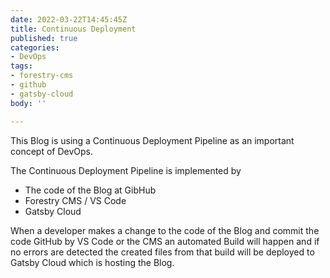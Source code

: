 ```yaml
---
date: 2022-03-22T14:45:45Z
title: Continuous Deployment
published: true
categories:
- DevOps
tags:
- forestry-cms
- github
- gatsby-cloud
body: ''

---
```

This Blog is using a Continuous Deployment Pipeline as an important concept of DevOps.

The Continuous Deployment Pipeline is implemented by

* The code of the Blog at GibHub
* Forestry CMS / VS Code
* Gatsby Cloud

When a developer makes a change to the code of the Blog and commit the code GitHub by VS Code or the CMS an automated Build will happen and if no errors are detected the created files from that build will be deployed to Gatsby Cloud which is hosting the Blog.